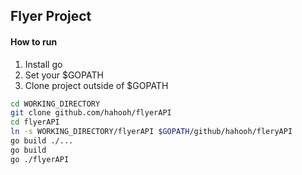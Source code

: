 ## Flyer Project

#### How to run
1. Install go
2. Set your $GOPATH
3. Clone project outside of $GOPATH

```sh
cd WORKING_DIRECTORY
git clone github.com/hahooh/flyerAPI
cd flyerAPI
ln -s WORKING_DIRECTORY/flyerAPI $GOPATH/github/hahooh/fleryAPI
go build ./...
go build
go ./flyerAPI
```